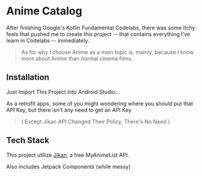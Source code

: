 # Anime Catalog

After finishing Google's Kotlin Fundamental Codelabs, there was some itchy feels that pushed me to create this project -- that contains everything I've learn in Codelabs -- immediately.

> As for why I choose Anime as a main topic is, mainly, because I know more about Anime than normal cinema films.

## Installation

Just Import This Project Into Android Studio...

As a retrofit apps, some of you might wondering where you should put that API Key, but there isn't any need to get an API Key

> ( Except Jikan API Changed Their Policy, There's No Need )

## Tech Stack

This project utilize [Jikan](https://jikan.docs.apiary.io/), a free MyAnimeList API.

Also includes Jetpack Components (while messy)
